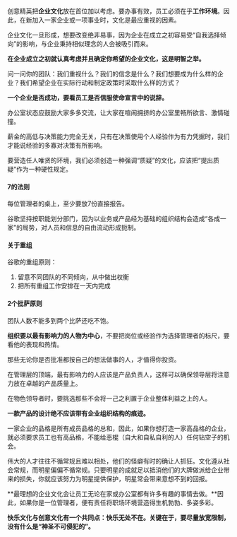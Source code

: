 创意精英把**企业文化**放在首位加以考虑。要办事有效，员工必须在乎**工作环境**。因此，在新加入一家企业或一项事业时，文化是最应重视的因素。

企业文化一旦形成，想要改变绝非易事，因为企业在成立之初容易受“自我选择倾向”的影响，与企业秉持相似理念的人会被吸引而来。

**在企业成立之初就认真考虑并且确定你希望的企业文化，这是明智之举。**

问一问你的团队：我们重视什么？我们的信念是什么？我们想要成为什么样的企业？我们希望企业在实际行动和制定政策时采取什么样的方式？

**一个企业是否成功，要看员工是否信服使命宣言中的说辞。**

办公室状态应鼓励大家多多交流，让大家在喧闹拥挤的办公室里畅所欲言、激情碰撞。

薪金的高低与决策能力完全无关，只有在决策使用个人经验作为有力凭据时，我们才能说经验的多寡对决策有所影响。

要营造任人唯贤的环境，我们必须创造一种强调“质疑”的文化，应该把“提出质疑”作为一种硬性规定。

#### 7的法则

每位管理者的桌上，至少要放7份直接报告。

谷歌坚持按职能划分部门，因为以业务或产品经为基础的组织结构会造成“各成一家”的局势，对人员和信息的自由流动形成扼制。

#### 关于重组

谷歌的重组原则：

1. 留意不同团队的不同倾向，从中做出权衡
2. 把所有重组工作安排在一天内完成

#### 2个批萨原则

团队人数不能多到两个比萨还吃不饱。

**组织要以最有影响力的人物为中心**，不要把岗位或经验作为选择管理者的标尺，要看他的表现和热情。

那些无论你是否批准都按自己的想法做事的人，才值得你投资。

在管理层的顶端，最有影响力的人应该是产品负责人，这样可以确保领导层将注意力放在卓越的产品质量上。

在物色领导者时，要挑选那些不会将一己之利置于企业整体利益之上的人。

**一款产品的设计绝不应该带有企业组织结构的痕迹。**

一家企业的品格是所有成员品格的总和，因此，如果你想打造一家高品格的企业，就必须要求员工也有高品格，不能给恶棍（自大和自私自利的人）任何钻空子的机会。

伟大的人才往往不循常规且难以相处，他们的怪癖有时的确让人抓狂。文化遵从社会常规，而明星偏偏不循常规。只要明星的成就足以抵消他们的大牌做派给企业带来的损失，你就应该努力为明星提供保护，明星常会带来意想不到的回报。

**最理想的企业文化会让员工无论在家或办公室都有许多有趣的事情去做。**因此，如果你是一位管理者，便有责任将职场环境营造得生机勃勃、多姿多彩。

**快乐文化与创意文化有一个共同点：快乐无处不在。关键在于，要尽量放宽限制，没有什么是“神圣不可侵犯的”。**


